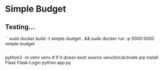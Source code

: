 # Simple Budget

## Testing...

``
sudo docker build -t simple-budget . && sudo docker run -p 5000:5000 simple-budget
```

```
python3 -m venv venv     # If it doesn exist
source venv/bin/activate 
pip install Flask Flask-Login
python app.py       
```


